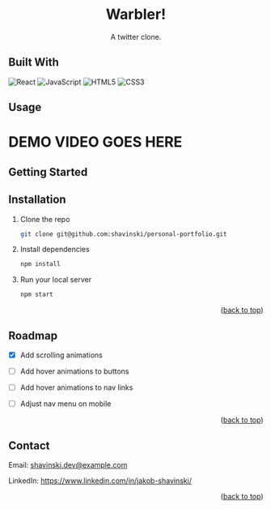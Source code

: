 <a name="readme-top"></a>

<!-- PROJECT HEADER-->
<br />
<div align="center">
  <h1 align="center">
    Warbler!
  </h1>
  <p>A twitter clone.</p>
</div>


## Built With

![React](https://img.shields.io/badge/react-%2320232a.svg?style=for-the-badge&logo=react&logoColor=%2361DAFB)
![JavaScript](https://img.shields.io/badge/javascript-%23323330.svg?style=for-the-badge&logo=javascript&logoColor=%23F7DF1E)
![HTML5](https://img.shields.io/badge/html5-%23E34F26.svg?style=for-the-badge&logo=html5&logoColor=white)
![CSS3](https://img.shields.io/badge/css3-%231572B6.svg?style=for-the-badge&logo=css3&logoColor=white)



<!-- USAGE EXAMPLES -->
## Usage

<h1>DEMO VIDEO GOES HERE</h1>



<!-- GETTING STARTED -->
## Getting Started

## Installation

1. Clone the repo
   ```sh
   git clone git@github.com:shavinski/personal-portfolio.git
   ```
2. Install dependencies
   ```sh
   npm install
   ```
3. Run your local server
   ```sh
   npm start
   ```   

<p align="right">(<a href="#readme-top">back to top</a>)</p>


<!-- ROADMAP -->
## Roadmap

- [x] Add scrolling animations
- [ ] Add hover animations to buttons
- [ ] Add hover animations to nav links
- [ ] Adjust nav menu on mobile



<p align="right">(<a href="#readme-top">back to top</a>)</p>

<!-- CONTACT -->
## Contact

Email: shavinski.dev@example.com

LinkedIn: https://www.linkedin.com/in/jakob-shavinski/

<p align="right">(<a href="#readme-top">back to top</a>)</p>



